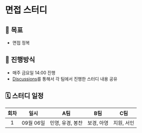 # 면접 스터디

## 🎯 목표

- 면접 정복

## 📜 진행방식

- 매주 금요일 14:00 진행
- [Discussions](https://github.com/fraudgroup/interview/discussions/categories/study)를 통해서 각 팀에서 진행한 스터디 내용 공유

## 🗓️ 스터디 일정

| 회차 |   일시    |       A팀        |    B팀     |    C팀     |
| :--: | :-------: | :--------------: | :--------: | :--------: |
|  1   | 09월 06일 | 민영, 유경, 봉찬 | 보경, 아영 | 지원, 서인 |
